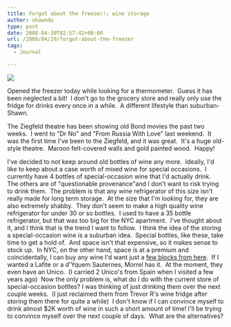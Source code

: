 ```yaml
---
title: Forgot about the freezer!; wine storage
author: shawndo
type: post
date: 2008-04-30T02:57:42+00:00
url: /2008/04/29/forgot-about-the-freezer
tags:
  - Journal

---
```

![](/images/2008/04/hell_fridge.jpg)

Opened the freezer today while looking for a thermometer.  Guess it has been neglected a bit!  I don't go to the grocery store and really only use the fridge for drinks every once in a while.  A different lifestyle than suburban-Shawn.  

The Ziegfeld theatre has been showing old Bond movies the past two weeks.  I went to "Dr No" and "From Russia With Love" last weekend.  It was the first time I've been to the Ziegfeld, and it was great.  It's a huge old-style theatre.  Maroon felt-covered walls and gold painted wood.  Happy!  

I've decided to not keep around old bottles of wine any more.  Ideally, I'd like to keep about a case worth of mixed wine for special occasions.  I currently have 4 bottles of special-occasion wine that I'd actually drink.  The others are of "questionable provenance"and I don't want to risk trying to drink them.  The problem is that any wine refrigerator of this size isn't really made for long term storage.  At the size that I'm looking for, they are also extremely shabby.  They don't seem to make a high quality wine refrigerator for under 30 or so bottles.  I used to have a 35 bottle refrigerator, but that was too big for the NYC apartment.  I've thought about it, and I think that is the trend I want to follow.  I think the idea of the storing a special-occasion wine is a suburban idea.  Special bottles, like these, take time to get a hold of.  And space isn't that expensive, so it makes sense to stock up.  In NYC, on the other hand, space is at a premium and coincidentally, I can buy any wine I'd want just a [few blocks from here][1].  If I wanted a Lafite or a d'Yquem Sauternes, Morrel has it.  At the moment, they even have an Unico.  (I carried 2 Unico's from Spain when I visited a few years ago)  Now the only problem is, what do I do with the current store of special-occasion bottles? I was thinking of just drinking them over the next couple weeks.  (I just reclaimed them from Trevor R's wine fridge after storing them there for quite a while)  I don't know if I can convince myself to drink almost $2K worth of wine in such a short amount of time! I'll be trying to convince myself over the next couple of days.  What are the alternatives?

 [1]: http://morrellwine.com/
